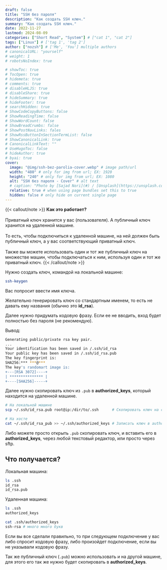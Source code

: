 ```yaml
---
draft: false
title: "SSH без пароля"
description: "Как создать SSH ключ."
summary: "Как создать SSH ключ."
date: 2022-11-27
lastmod: 2024-08-09
categories: ["Short Read", "System"] # ["cat 1", "cat 2"]
tags: ["Linux"] # ['tag 1', 'tag 2']
author: ["nozsh"] # ['Me', 'You'] multiple authors
# canonicalURL: "yourself"
# weight: 1
# robotsNoIndex: true

# showToc: true
# TocOpen: true
# hidemeta: true
# comments: true
# disableHLJS: true
# disableShare: true
# hideSummary: true
# hideFooter: true
# searchHidden: true
# ShowCodeCopyButtons: false
# ShowReadingTime: false
# ShowWordCount: false
# ShowBreadCrumbs: false
# ShowPostNavLinks: fales
# ShowRssButtonInSectionTermList: false
# ShowCanonicalLink: true
# CanonicalLinkText: ""
# UseHugoToc: false
# hideAuthor: true
# byai: true
cover:
  image: "@img/ssh-bez-parolia-cover.webp" # image path/url
  width: "480" # only for img from url; EX: 1920
  height: "240" # only for img from url; EX: 1080
  alt: "SSH без пароля - Cover" # alt text
  # caption: "Photo by [Sajad Nori](#) / [Unsplash](https://unsplash.com/?sl)" # display caption under cover
  relative: true # when using page bundles set this to true
  hidden: false # only hide on current single page
---
```


{{< callout/note >}}
**Как это работает?**<br><br>
Приватный ключ хранится у вас (пользователя). А публичный ключ хранится на удаленной машине.<br><br>
То есть, чтобы подключиться к удаленной машине, на ней должен быть публичный ключ, а у вас соответствующий приватный ключ.<br><br>
Также вы можете использовать один и тот же публичный ключ на множестве машин, чтобы подключаться к ним, используя один и тот же приватный ключ.
{{< /callout/note >}}

Нужно создать ключ, командой на локальной машине:

```bash
ssh-keygen
```

Вас попросит ввести имя ключа.

Желательно генерировать ключ со стандартным именем, то есть не давать ему названия (обычно это **id_rsa**).

Далее нужно придумать кодовую фразу. Если ее не вводить, вход будет полностью без пароля (не рекомендую).

Вывод:

```bash {linenos=false}
Generating public/private rsa key pair.
...
Your identification has been saved in /.ssh/id_rsa
Your public key has been saved in /.ssh/id_rsa.pub
The key fingerprint is:
SHA256:*** ***@***
The key's randomart image is:
+---[RSA 3072]----+
| *************** |
+----[SHA256]-----+
```

Далее нужно скопировать ключ из `.pub` в **authorized_keys**, который находится на удаленной машине.

```bash
# На локальной машине
scp ~/.ssh/id_rsa.pub root@ip:/dir/to/.ssh      # Скопировать ключ на сервер через SCP

# На хосте
cat ~/.ssh/id_rsa_pub >> ~/.ssh/authorized_keys # Записать ключ в authorized_keys
```

Либо можете просто открыть `.pub` скопировать ключ, и вставить его в **authorized_keys**, через любой текстовый редактор, или просто через sftp.

## Что получается?

Локальная машина:

```bash
ls .ssh
id_rsa
id_rsa.pub
```

Удаленная машина:

```bash
ls .ssh
authorized_keys

cat .ssh/authorized_keys
ssh-rsa # много много букв
```

Если вы все сделали правильно, то при следующем подключение у вас либо спросит кодовую фразу, либо произойдет подключение, если вы не указывали кодовую фразу.

Так же публичный ключ (`.pub`) можно использовать и на другой машине, для этого его так же нужно будет скопировать в **authorized_keys**.